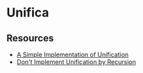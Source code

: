 # Unifica

## Resources

- [A Simple Implementation of Unification](https://jasonhpriestley.com/short-simple-unification)
- [Don't Implement Unification by Recursion](https://www.philipzucker.com/unify/)
